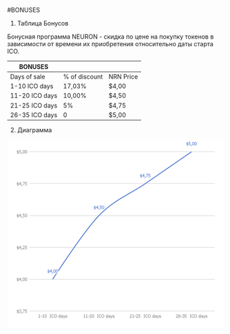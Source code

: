 #BONUSES

1. Таблица Бонусов

Бонусная программа NEURON - скидка по цене на покупку токенов в зависимости от времени их приобретения относительно даты старта ICO.

| BONUSES        |               |           |
|----------------|---------------|-----------|
| Days of sale   | % of discount | NRN Price |
| 1-10 ICO days  | 17,03%        | $4,00     |
| 11-20 ICO days | 10,00%        | $4,50     |
| 21-25 ICO days | 5%            | $4,75     |
| 26-35 ICO days | 0             | $5,00     |

2. Диаграмма

![](images/1.png)